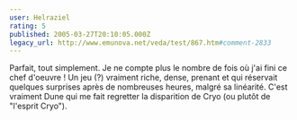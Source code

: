 ```yaml
---
user: Helraziel
rating: 5
published: 2005-03-27T20:10:05.000Z
legacy_url: http://www.emunova.net/veda/test/867.htm#comment-2833
---
```

Parfait, tout simplement. Je ne compte plus le nombre de fois où j'ai fini ce chef d'oeuvre ! Un jeu (?) vraiment riche, dense, prenant et qui réservait quelques surprises après de nombreuses heures, malgré sa linéarité.
C'est vraiment Dune qui me fait regretter la disparition de Cryo (ou plutôt de "l'esprit Cryo").